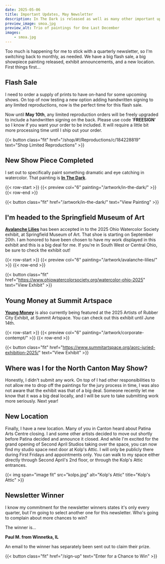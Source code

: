 ```yaml
---
date: 2025-05-06
title: Important Updates, May Newsletter
description: In The Dark is released as well as many other important updates.
preview_image: smoa.jpg
preview_alt: Trio of paintings for One Last December
images:
    - smoa.jpg
---
```


Too much is happening for me to stick with a quarterly newsletter, so I'm switching back to monthly, as needed. We have a big flash sale, a big showpiece painting released, exhibit announcements, and a new location. First things first...

<!--more-->

## Flash Sale ##

I need to order a supply of prints to have on-hand for some upcoming shows. On top of now testing a new option adding handwritten signing to any limited reproductions, now is the perfect time for this flash sale.

Now until **May 10th**, any limited reproduction orders will be freely upgraded to include a handwritten signing on the back. Please use code '**FREESIGN**' so I know if you want your order to be included. It will require a little bit more processing time until I ship out your order.

{{< button class="fit" href="/shop/#!/Reproductions/c/184228819" text="Shop Limited Reproductions" >}}


## New Show Piece Completed ##

I set out to specifically paint something dramatic and eye catching in watercolor. That painting is **[In The Dark](/artwork/in-the-dark)**.

{{< row-start >}}
    {{< preview col="6" painting="/artwork/in-the-dark/" >}}
{{< row-end >}}

{{< button class="fit" href="/artwork/in-the-dark/" text="View Painting" >}}


## I'm headed to the Springfield Museum of Art ##

**[Avalanche Lilies](/artwork/avalanche-lilies)** has been accepted in to the 2025 Ohio Watercolor Society exhibit, at Springfield Museum of Art. That shoe is starting on September 20th. I am honored to have been chosen to have my work displayed in this exhibit and this is a big deal for me. If you're in South West or Central Ohio, be sure to check the exhibit out!

{{< row-start >}}
    {{< preview col="6" painting="/artwork/avalanche-lilies/" >}}
{{< row-end >}}

{{< button class="fit" href="https://www.ohiowatercolorsociety.org/watercolor-ohio-2025" text="View Exhibit" >}}


## Young Money at Summit Artspace ##

**[Young Money](/artwork/young-money)** is also currently being featured at the 2025 Artists of Rubber City Exhibit, at Summit Artspace. You can check out this exhibit until June 14th.

{{< row-start >}}
    {{< preview col="6" painting="/artwork/corporate-contempt/" >}}
{{< row-end >}}

{{< button class="fit" href="https://www.summitartspace.org/aorc-juried-exhibition-2025/" text="View Exhibit" >}}


## Where was I for the North Canton May Show? ##

Honestly, I didn't submit any work. On top of I had other responsibilities to not allow me to drop off the paintings for the jury process in time, I was also not aware that the exhibit was that of a big deal. Someone recently let me know that it was a big deal locally, and I will be sure to take submitting work more seriously. Next year!


## New Location ##

Finally, I have a new location. Many of you in Canton heard about Patina Arts Centre closing. I and some other artists decided to move out shortly before Patina decided and announce it closed. And while I'm excited for the grand opening of Second April Studios taking over the space, you can now find my studio space next door at Kolp's Attic. I will only be publicly there during First Fridays and appointments only. You can walk to my space either directly through Second April's 2nd floor, or through the Kolp's Attic entrances.

{{< img span="image fit" src="kolps.jpg" alt="Kolp's Attic" title="Kolp's Attic" >}}


## Newsletter Winner ##

I know my commitment for the newsletter winners states it's only every quarter, but I'm going to select another one for this newsletter. Who's going to complain about more chances to win?

The winner is...

**Paul M. from Winnetka, IL**

An email to the winner has separately been sent out to claim their prize.

{{< button class="fit" href="/sign-up" text="Enter for a Chance to Win" >}}